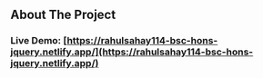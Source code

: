 ## About The Project
### Live Demo: [https://rahulsahay114-bsc-hons-jquery.netlify.app/](https://rahulsahay114-bsc-hons-jquery.netlify.app/)
